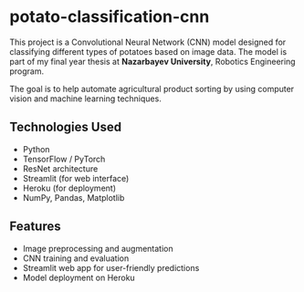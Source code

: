 # potato-classification-cnn

This project is a Convolutional Neural Network (CNN) model designed for classifying different types of potatoes based on image data. The model is part of my final year thesis at **Nazarbayev University**, Robotics Engineering program.

The goal is to help automate agricultural product sorting by using computer vision and machine learning techniques.

## Technologies Used

- Python
- TensorFlow / PyTorch
- ResNet architecture
- Streamlit (for web interface)
- Heroku (for deployment)
- NumPy, Pandas, Matplotlib

## Features

- Image preprocessing and augmentation
- CNN training and evaluation
- Streamlit web app for user-friendly predictions
- Model deployment on Heroku
